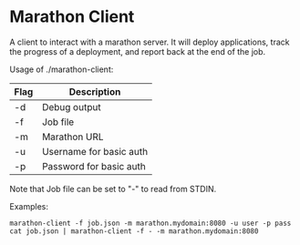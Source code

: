 # Marathon Client

A client to interact with a marathon server.  It will deploy applications, track the progress of a deployment, and report back at the end of the job.

Usage of ./marathon-client:

| Flag | Description  |
|------|--------------|
| -d   | Debug output |
| -f   | Job file     | 
| -m   | Marathon URL |
| -u   | Username for basic auth |
| -p   | Password for basic auth |

Note that Job file can be set to "-" to read from STDIN.

Examples:
```
marathon-client -f job.json -m marathon.mydomain:8080 -u user -p pass
cat job.json | marathon-client -f - -m marathon.mydomain:8080